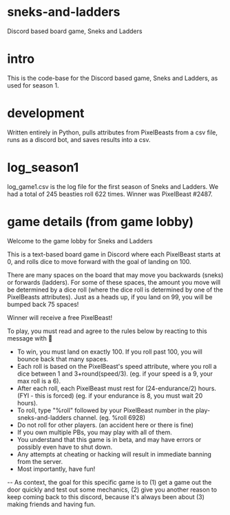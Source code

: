 # sneks-and-ladders
Discord based board game, Sneks and Ladders

# intro
This is the code-base for the Discord based game, Sneks and Ladders, as used for season 1.

# development
Written entirely in Python, pulls attributes from PixelBeasts from a csv file, runs as a discord bot, and saves results into a csv.

# log_season1
log_game1.csv is the log file for the first season of Sneks and Ladders. We had a total of 245 beasties roll 622 times. Winner was PixelBeast #2487.

# game details (from game lobby)

Welcome to the game lobby for Sneks and Ladders

This is a text-based board game in Discord where each PixelBeast starts at 0, and rolls dice to move forward with the goal of landing on 100.

There are many spaces on the board that may move you backwards (sneks) or forwards (ladders). For some of these spaces, the amount you move will be determined by a dice roll (where the dice roll is determined by one of the PixelBeasts attributes). Just as a heads up, if you land on 99, you will be bumped back 75 spaces!

Winner will receive a free PixelBeast!

To play, you must read and agree to the rules below by reacting to this message with 🐍 

- To win, you must land on exactly 100. If you roll past 100, you will bounce back that many spaces.
- Each roll is based on the PixelBeast's speed attribute, where you roll a dice between 1 and 3+round(speed/3).
       (eg. if your speed is a 9, your max roll is a 6).
- After each roll, each PixelBeast must rest for (24-endurance/2) hours. (FYI - this is forced)
       (eg. if your endurance is 8, you must wait 20 hours).
- To roll, type "%roll" followed by your PixelBeast number in the play-sneks-and-ladders channel. (eg. %roll 6928)
- Do not roll for other players. (an accident here or there is fine)
- If you own multiple PBs, you may play with all of them.
- You understand that this game is in beta, and may have errors or possibly even have to shut down.
- Any attempts at cheating or hacking will result in immediate banning from the server.
- Most importantly, have fun!

-- 
As context, the goal for this specific game is to (1) get a game out the door quickly and test out some mechanics, (2) give you another reason to keep coming back to this discord, because it's always been about (3) making friends and having fun.
